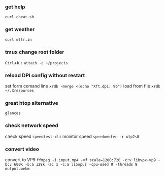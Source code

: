 ### get help
`curl cheat.sh`

### get weather
`curl wttr.in`

### tmux change root folder
`Ctrl`+`b` `:`
`attach -c ~/projects`

### reload DPI config without restart
set form comand line `xrdb -merge <(echo "Xft.dpi: 96")`
load from file `xrdb ~/.Xresources`

### great htop alternative
`glances`

### check network speed
check speed `speedtest-cli`
monitor speed `speedometer -r wlp2s0`

### convert video
convert to VP9 `ffmpeg -i input.mp4 -vf scale=1280:720 -c:v libvpx-vp9 -b:v 600K -b:a 128k -ac 1 -c:a libopus -cpu-used 0 -threads 8 output.webm`

